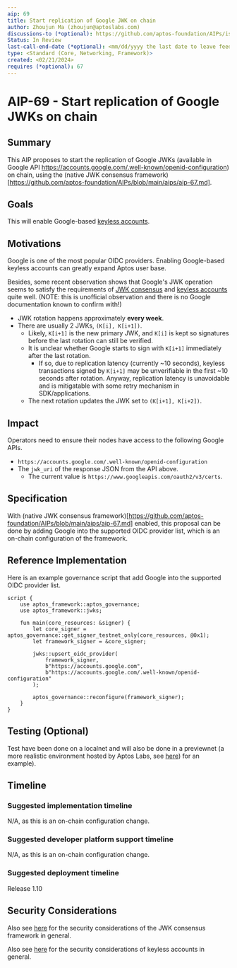 ```yaml
---
aip: 69
title: Start replication of Google JWK on chain
author: Zhoujun Ma (zhoujun@aptoslabs.com)
discussions-to (*optional): https://github.com/aptos-foundation/AIPs/issues/349
Status: In Review
last-call-end-date (*optional): <mm/dd/yyyy the last date to leave feedbacks and reviews>
type: <Standard (Core, Networking, Framework)>
created: <02/21/2024>
requires (*optional): 67
---
```


# AIP-69 - Start replication of Google JWKs on chain

## Summary

This AIP proposes to start the replication of
Google JWKs (available in Google API https://accounts.google.com/.well-known/openid-configuration)
on chain, using the (native JWK consensus framework)[https://github.com/aptos-foundation/AIPs/blob/main/aips/aip-67.md].

## Goals

This will enable Google-based [keyless accounts](https://github.com/aptos-foundation/AIPs/blob/main/aips/aip-61.md).

## Motivations

Google is one of the most popular OIDC providers. Enabling Google-based keyless accounts can greatly expand Aptos user base.

Besides, some recent observation shows that Google's JWK operation seems to satisfy the requirements of
[JWK consensus]([https://github.com/aptos-foundation/AIPs/blob/main/aips/aip-67.md])
and [keyless accounts](https://github.com/aptos-foundation/AIPs/blob/main/aips/aip-61.md)
quite well.
(NOTE: this is unofficial observation and there is no Google documentation known to confirm with!)
- JWK rotation happens approximately **every week**.
- There are usually 2 JWKs, `(K[i], K[i+1])`.
  - Likely, `K[i+1]` is the new primary JWK, and `K[i]` is kept so signatures before the last rotation can still be verified.
  - It is unclear whether Google starts to sign with `K[i+1]` immediately after the last rotation.
    - If so, due to replication latency (currently ~10 seconds), keyless transactions signed by `K[i+1]` may be unverifiable in the first ~10 seconds after rotation.
      Anyway, replication latency is unavoidable and is mitigatable with some retry mechanism in SDK/applications.
  - The next rotation updates the JWK set to `(K[i+1], K[i+2])`.

## Impact

Operators need to ensure their nodes have access to the following Google APIs.
- `https://accounts.google.com/.well-known/openid-configuration`
- The `jwk_uri` of the response JSON from the API above.
  - The current value is `https://www.googleapis.com/oauth2/v3/certs`.

## Specification

With (native JWK consensus framework)[https://github.com/aptos-foundation/AIPs/blob/main/aips/aip-67.md] enabled,
this proposal can be done by adding Google into the supported OIDC provider list,
which is an on-chain configuration of the framework.

## Reference Implementation

Here is an example governance script that add Google into the supported OIDC provider list.

```
script {
    use aptos_framework::aptos_governance;
    use aptos_framework::jwks;

    fun main(core_resources: &signer) {
        let core_signer = aptos_governance::get_signer_testnet_only(core_resources, @0x1);
        let framework_signer = &core_signer;

        jwks::upsert_oidc_provider(
            framework_signer,
            b"https://accounts.google.com",
            b"https://accounts.google.com/.well-known/openid-configuration"
        );

        aptos_governance::reconfigure(framework_signer);
    }
}
```

## Testing (Optional)

Test have been done on a localnet and will also be done in a previewnet (a more realistic environment hosted by Aptos Labs,
see [here](https://aptoslabs.medium.com/previewnet-ensuring-scalability-and-reliability-of-the-aptos-network-48f0d210e8fe)) for an example).

## Timeline

### Suggested implementation timeline

N/A, as this is an on-chain configuration change.

### Suggested developer platform support timeline

N/A, as this is an on-chain configuration change.

### Suggested deployment timeline

Release 1.10

## Security Considerations



Also see [here](https://github.com/aptos-foundation/AIPs/blob/main/aips/aip-67.md#security-and-liveness-considerations)
for the security considerations of the JWK consensus framework in general.

Also see [here](https://github.com/aptos-foundation/AIPs/blob/main/aips/aip-61.md#security-liveness-and-privacy-considerations)
for the security considerations of keyless accounts in general.
